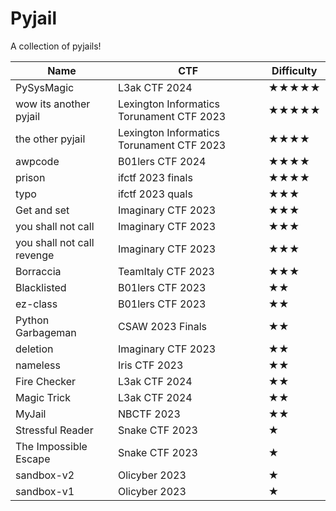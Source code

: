# Pyjail
A collection of pyjails!



| Name | CTF | Difficulty |
| -------- | -------- | -------- |
| PySysMagic     | L3ak CTF 2024     | ★★★★★     |
| wow its another pyjail     | Lexington Informatics Torunament CTF 2023     | ★★★★★     |
| the other pyjail     | Lexington Informatics Torunament CTF 2023     | ★★★★     |
| awpcode     | B01lers CTF 2024     | ★★★★     |
| prison     | ifctf 2023 finals     | ★★★★     |
| typo     | ifctf 2023 quals     | ★★★     |
| Get and set     | Imaginary CTF 2023     | ★★★     |
| you shall not call     | Imaginary CTF 2023     | ★★★     |
| you shall not call revenge     | Imaginary CTF 2023     | ★★★     |
| Borraccia     | TeamItaly CTF 2023      | ★★★     |
| Blacklisted     | B01lers CTF 2023     | ★★     |
| ez-class     | B01lers CTF 2023     | ★★     |
| Python Garbageman     | CSAW 2023 Finals     | ★★     |
| deletion     | Imaginary CTF 2023     | ★★     |
| nameless     | Iris CTF 2023     | ★★     |
| Fire Checker     | L3ak CTF 2024     | ★★     |
| Magic Trick     | L3ak CTF 2024     | ★★     |
| MyJail     | NBCTF 2023      | ★★     |
| Stressful Reader     | Snake CTF 2023      | ★     |
| The Impossible Escape     | Snake CTF 2023      | ★     |
| sandbox-v2     | Olicyber 2023      | ★     |
| sandbox-v1     | Olicyber 2023      | ★     |
